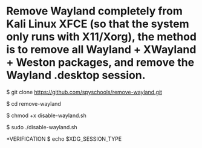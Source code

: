 # Remove Wayland completely from Kali Linux XFCE (so that the system only runs with X11/Xorg), the method is to remove all Wayland + XWayland + Weston packages, and remove the Wayland .desktop session.

$ git clone https://github.com/spyschools/remove-wayland.git 

$ cd remove-wayland

$ chmod +x disable-wayland.sh


$ sudo ./disable-wayland.sh


*VERIFICATION
$ echo $XDG_SESSION_TYPE
